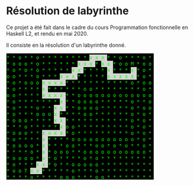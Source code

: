 # Résolution de labyrinthe

Ce projet a été fait dans le cadre du cours Programmation fonctionnelle en Haskell L2, et rendu en mai 2020.

Il consiste en la résolution d'un labyrinthe donné.

![alt text](https://github.com/Julie-Pibouteau/Resolution-de-labyrinthe/raw/master/resultat%20lab5.png)
